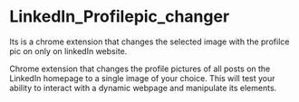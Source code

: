 # LinkedIn_Profilepic_changer
Its is a chrome extension that changes the selected image with the profilce pic on only on linkedIn website.

Chrome extension that changes the profile pictures of all posts on the LinkedIn homepage to a single image of your choice. This will test your ability to interact with a dynamic webpage and manipulate its elements.
